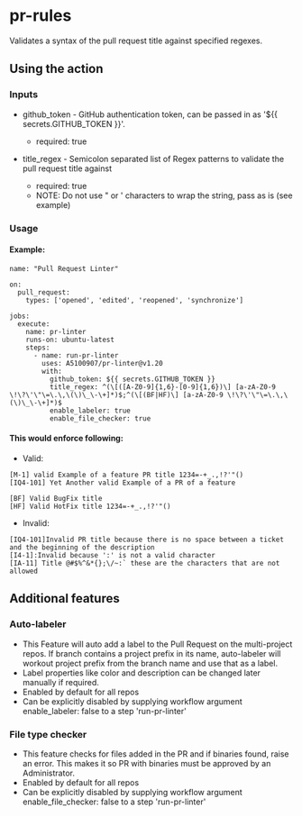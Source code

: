 # pr-rules
Validates a syntax of the pull request title against specified regexes.

## Using the action
### Inputs
* github_token - GitHub authentication token, can be passed in as '${{ secrets.GITHUB_TOKEN }}'.

    * required: true
* title_regex - Semicolon separated list of Regex patterns to validate the pull request title against

    * required: true
    * NOTE: Do not use " or ' characters to wrap the string, pass as is (see example)
### Usage
#### Example:
~~~
name: "Pull Request Linter"
 
on:
  pull_request:
    types: ['opened', 'edited', 'reopened', 'synchronize']
 
jobs:
  execute:
    name: pr-linter
    runs-on: ubuntu-latest
    steps:
      - name: run-pr-linter
        uses: A5100907/pr-linter@v1.20
        with:
          github_token: ${{ secrets.GITHUB_TOKEN }}
          title_regex: ^(\[([A-Z0-9]{1,6}-[0-9]{1,6})\] [a-zA-Z0-9 \!\?\'\"\=\.\,\(\)\_\-\+]*)$;^(\[(BF|HF)\] [a-zA-Z0-9 \!\?\'\"\=\.\,\(\)\_\-\+]*)$
          enable_labeler: true
          enable_file_checker: true
~~~
#### This would enforce following:
* Valid:
~~~
[M-1] valid Example of a feature PR title 1234=-+_.,!?'"()
[IQ4-101] Yet Another valid Example of a PR of a feature

[BF] Valid BugFix title
[HF] Valid HotFix title 1234=-+_.,!?'"()
~~~
* Invalid:
~~~
[IQ4-101]Invalid PR title because there is no space between a ticket and the beginning of the description
[I4-1]:Invalid because ':' is not a valid character
[IA-11] Title @#$%^&*{};\/~:` these are the characters that are not allowed
~~~
## Additional features
### Auto-labeler
* This Feature will auto add a label to the Pull Request on the multi-project repos. If branch contains a project prefix in its name, auto-labeler will workout project prefix from the branch name and use that as a label.
* Label properties like color and description can be changed later manually if required.
* Enabled by default for all repos
* Can be explicitly disabled by supplying workflow argument enable_labeler: false to a step 'run-pr-linter'

### File type checker
* This feature checks for files added in the PR and if binaries found, raise an error. This makes it so PR with binaries must be approved by an Administrator.
* Enabled by default for all repos
* Can be explicitly disabled by supplying workflow argument enable_file_checker: false to a step 'run-pr-linter'
